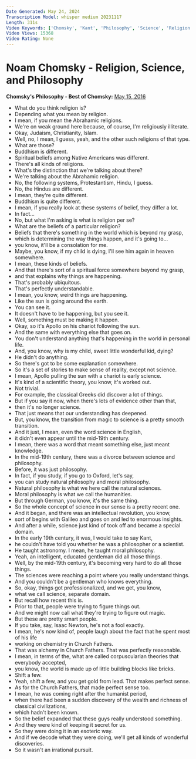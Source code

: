```yaml
---
Date Generated: May 24, 2024
Transcription Model: whisper medium 20231117
Length: 311s
Video Keywords: ['Chomsky', 'Kant', 'Philosophy', 'Science', 'Religion', 'Faith', 'Noam Chomsky']
Video Views: 15368
Video Rating: None
---
```


# Noam Chomsky - Religion, Science, and Philosophy
**Chomsky's Philosophy - Best of Chomsky:** [May 15, 2016](https://www.youtube.com/watch?v=9LPcTRbhB20)
*  What do you think religion is?
*  Depending what you mean by religion.
*  I mean, if you mean the Abrahamic religions.
*  We're on weak ground here because, of course, I'm religiously illiterate.
*  Okay, Judaism, Christianity, Islam.
*  Well, no, I mean, I guess, yeah, and the other such religions of that type.
*  What are those?
*  Buddhism is different.
*  Spiritual beliefs among Native Americans was different.
*  There's all kinds of religions.
*  What's the distinction that we're talking about there?
*  We're talking about the Abrahamic religion.
*  No, the following systems, Protestantism, Hindu, I guess.
*  No, the Hindus are different.
*  I mean, they're quite different.
*  Buddhism is quite different.
*  I mean, if you really look at these systems of belief, they differ a lot.
*  In fact...
*  No, but what I'm asking is what is religion per se?
*  What are the beliefs of a particular religion?
*  Beliefs that there's something in the world which is beyond my grasp,
*  which is determining the way things happen, and it's going to...
*  you know, it'll be a consolation for me.
*  Maybe, you know, if my child is dying, I'll see him again in heaven somewhere.
*  I mean, these kinds of beliefs.
*  And that there's sort of a spiritual force somewhere beyond my grasp,
*  and that explains why things are happening.
*  That's probably ubiquitous.
*  That's perfectly understandable.
*  I mean, you know, weird things are happening.
*  Like the sun is going around the earth.
*  You can see it.
*  It doesn't have to be happening, but you see it.
*  Well, something must be making it happen.
*  Okay, so it's Apollo on his chariot following the sun.
*  And the same with everything else that goes on.
*  You don't understand anything that's happening in the world in personal life.
*  And, you know, why is my child, sweet little wonderful kid, dying?
*  He didn't do anything.
*  So there's got to be some explanation somewhere.
*  So it's a set of stories to make sense of reality, except not science.
*  I mean, Apollo pulling the sun with a chariot is early science.
*  It's kind of a scientific theory, you know, it's worked out.
*  Not trivial.
*  For example, the classical Greeks did discover a lot of things.
*  But if you say it now, when there's lots of evidence other than that,
*  then it's no longer science.
*  That just means that our understanding has deepened.
*  But, you know, the transition from magic to science is a pretty smooth transition.
*  And it just, I mean, even the word science in English,
*  it didn't even appear until the mid-19th century.
*  I mean, there was a word that meant something else, just meant knowledge.
*  In the mid-19th century, there was a divorce between science and philosophy.
*  Before, it was just philosophy.
*  In fact, if you study, if you go to Oxford, let's say,
*  you can study natural philosophy and moral philosophy.
*  Natural philosophy is what we here call the natural sciences.
*  Moral philosophy is what we call the humanities.
*  But through German, you know, it's the same thing.
*  So the whole concept of science in our sense is a pretty recent one.
*  And it began, and there was an intellectual revolution, you know,
*  sort of begins with Galileo and goes on and led to enormous insights.
*  And after a while, science just kind of took off and became a special domain.
*  In the early 19th century, it was, I would take to say Kant,
*  he couldn't have told you whether he was a philosopher or a scientist.
*  He taught astronomy. I mean, he taught moral philosophy.
*  Yeah, an intelligent, educated gentleman did all those things.
*  Well, by the mid-19th century, it's becoming very hard to do all those things.
*  The sciences were reaching a point where you really understand things.
*  And you couldn't be a gentleman who knows everything.
*  So, okay, things got professionalized, and we get, you know,
*  what we call science, separate domain.
*  But recall how recent this is.
*  Prior to that, people were trying to figure things out.
*  And we might now call what they're trying to figure out magic.
*  But these are pretty smart people.
*  If you take, say, Isaac Newton, he's not a fool exactly.
*  I mean, he's now kind of, people laugh about the fact that he spent most of his life
*  working on chemistry in Church Fathers.
*  That was alchemy in Church Fathers. That was perfectly reasonable.
*  I mean, in terms of the, what are called corpuscularian theories that everybody accepted,
*  you know, the world is made up of little building blocks like bricks.
*  Shift a few.
*  Yeah, shift a few, and you get gold from lead. That makes perfect sense.
*  As for the Church Fathers, that made perfect sense too.
*  I mean, he was coming right after the humanist period,
*  when there had been a sudden discovery of the wealth and richness of classical civilizations,
*  which hadn't been known.
*  So the belief expanded that these guys really understood something.
*  And they were kind of keeping it secret for us.
*  So they were doing it in an esoteric way.
*  And if we decode what they were doing, we'll get all kinds of wonderful discoveries.
*  So it wasn't an irrational pursuit.

